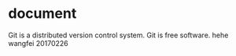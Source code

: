 # document
Git is a distributed version control system.
Git is free software.
hehe
wangfei 20170226

